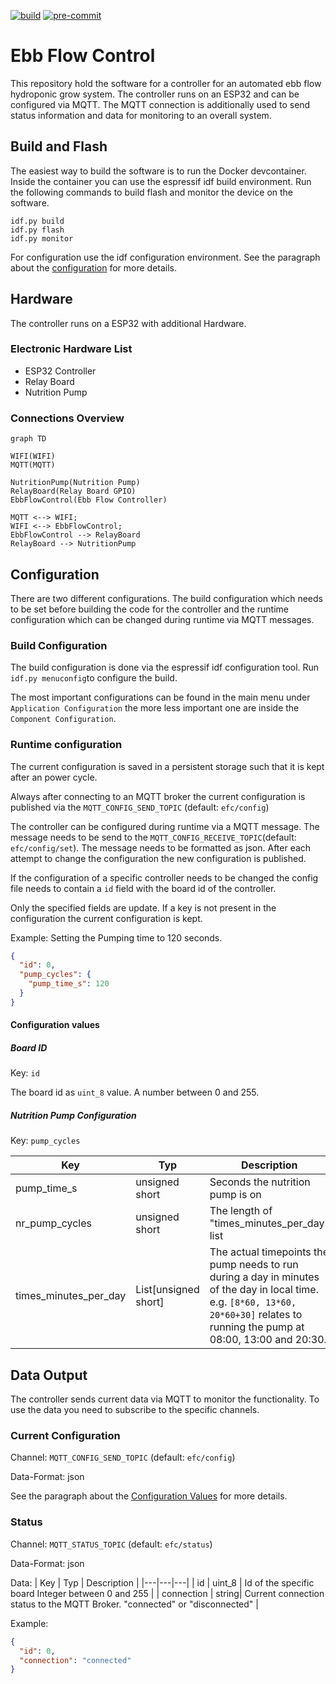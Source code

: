 [![build](https://github.com/phofmeier/EbbFlowControl/actions/workflows/build.yml/badge.svg)](https://github.com/phofmeier/EbbFlowControl/actions/workflows/build.yml)
[![pre-commit](https://github.com/phofmeier/EbbFlowControl/actions/workflows/pre-commit.yml/badge.svg)](https://github.com/phofmeier/EbbFlowControl/actions/workflows/pre-commit.yml)

# Ebb Flow Control

This repository hold the software for a controller for an automated ebb flow hydroponic grow system. The controller runs on an ESP32 and can be configured via MQTT. The MQTT connection is additionally used to send status information and data for monitoring to an overall system.

## Build and Flash

The easiest way to build the software is to run the Docker devcontainer.
Inside the container you can use the espressif idf build environment. Run the following commands to build flash and monitor the device on the software.

```
idf.py build
idf.py flash
idf.py monitor
```

For configuration use the idf configuration environment. See the paragraph about the [configuration](#configuration) for more details.

## Hardware

The controller runs on a ESP32 with additional Hardware.

### Electronic Hardware List

- ESP32 Controller
- Relay Board
- Nutrition Pump

### Connections Overview

```mermaid
graph TD

WIFI(WIFI)
MQTT(MQTT)

NutritionPump(Nutrition Pump)
RelayBoard(Relay Board GPIO)
EbbFlowControl(Ebb Flow Controller)

MQTT <--> WIFI;
WIFI <--> EbbFlowControl;
EbbFlowControl --> RelayBoard
RelayBoard --> NutritionPump
```

## Configuration

There are two different configurations. The build configuration which needs to be set before building the code for the controller and the runtime configuration which can be changed during runtime via MQTT messages.

### Build Configuration

The build configuration is done via the espressif idf configuration tool.
Run `idf.py menuconfig`to configure the build.

The most important configurations can be found in the main menu under `Application Configuration` the more less important one are inside the `Component Configuration`.

### Runtime configuration

The current configuration is saved in a persistent storage such that it is kept after an power cycle.

Always after connecting to an MQTT broker the current configuration is published via the `MQTT_CONFIG_SEND_TOPIC` (default: `efc/config`)

The controller can be configured during runtime via a MQTT message. The message needs to be send to the `MQTT_CONFIG_RECEIVE_TOPIC`(default: `efc/config/set`). The message needs to be formatted as json. After each attempt to change the configuration the new configuration is published.

If the configuration of a specific controller needs to be changed the config file needs to contain a `id` field with the board id of the controller.

Only the specified fields are update. If a key is not present in the configuration the current configuration is kept.

Example:
Setting the Pumping time to 120 seconds.

```json
{
  "id": 0,
  "pump_cycles": {
    "pump_time_s": 120
  }
}
```

#### Configuration values

##### Board ID

Key: `id`

The board id as `uint_8` value. A number between 0 and 255.

##### Nutrition Pump Configuration

Key: `pump_cycles`

| Key                   | Typ                  | Description                                                                                                                                                                         |
| --------------------- | -------------------- | ----------------------------------------------------------------------------------------------------------------------------------------------------------------------------------- |
| pump_time_s           | unsigned short       | Seconds the nutrition pump is on                                                                                                                                                    |
| nr_pump_cycles        | unsigned short       | The length of "times_minutes_per_day" list                                                                                                                                          |
| times_minutes_per_day | List[unsigned short] | The actual timepoints the pump needs to run during a day in minutes of the day in local time. e.g. `[8*60, 13*60, 20*60+30]` relates to running the pump at 08:00, 13:00 and 20:30. |

## Data Output

The controller sends current data via MQTT to monitor the functionality. To use the data you need to subscribe to the specific channels.

### Current Configuration

Channel: `MQTT_CONFIG_SEND_TOPIC` (default: `efc/config`)

Data-Format: json

See the paragraph about the [Configuration Values](#configuration-values) for more details.

### Status

Channel: `MQTT_STATUS_TOPIC` (default: `efc/status`)

Data-Format: json

Data:
| Key | Typ | Description |
|---|---|---|
| id | uint_8 | Id of the specific board Integer between 0 and 255 |
| connection | string| Current connection status to the MQTT Broker. "connected" or "disconnected" |

Example:

```json
{
  "id": 0,
  "connection": "connected"
}
```
